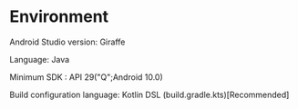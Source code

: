 # Environment

Android Studio version: Giraffe

Language: Java

Minimum SDK : API 29("Q";Android 10.0)

Build configuration language: Kotlin DSL (build.gradle.kts)[Recommended]
